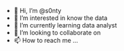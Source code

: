- 👋 Hi, I’m @s0nty
- 👀 I’m interested in know the data  
- 🌱 I’m currently learning data analyst
- 💞️ I’m looking to collaborate on 
- 📫 How to reach me ...

<!---
s0nty/s0nty is a ✨ special ✨ repository because its `README.md` (this file) appears on your GitHub profile.
You can click the Preview link to take a look at your changes.
--->
